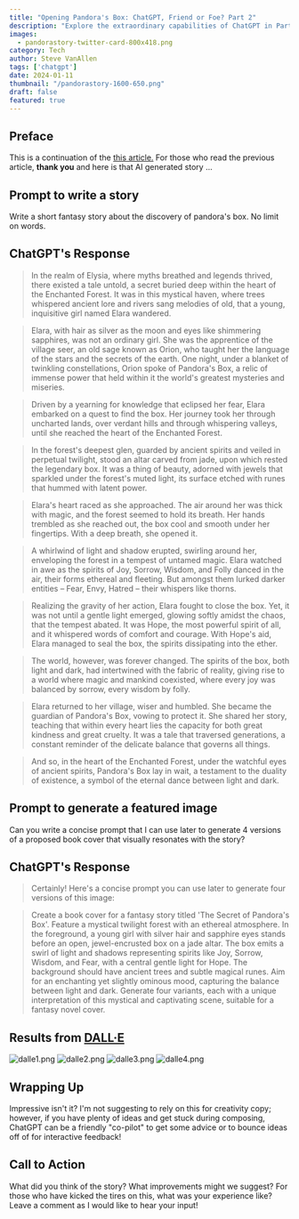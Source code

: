 ```yaml
---
title: "Opening Pandora's Box: ChatGPT, Friend or Foe? Part 2"
description: "Explore the extraordinary capabilities of ChatGPT in Part 2 of our series. From creative writing to enhancing websites, discover how this AI shapes our daily lives."
images:
  - pandorastory-twitter-card-800x418.png
category: Tech
author: Steve VanAllen
tags: ['chatgpt']
date: 2024-01-11
thumbnail: "/pandorastory-1600-650.png"
draft: false
featured: true
---
```


## Preface
This is a continuation of the [this article.](http://welcomerain.pub/en/blog/chatgpt1/) For those who read the previous article, **thank you** and here is that AI generated story ... 

## Prompt to write a story
Write a short fantasy story about the discovery of pandora's box.  No limit on words.

## ChatGPT's Response
> In the realm of Elysia, where myths breathed and legends thrived, there existed a tale untold, a secret buried deep within the heart of the Enchanted Forest. It was in this mystical haven, where trees whispered ancient lore and rivers sang melodies of old, that a young, inquisitive girl named Elara wandered.

> Elara, with hair as silver as the moon and eyes like shimmering sapphires, was not an ordinary girl. She was the apprentice of the village seer, an old sage known as Orion, who taught her the language of the stars and the secrets of the earth. One night, under a blanket of twinkling constellations, Orion spoke of Pandora's Box, a relic of immense power that held within it the world's greatest mysteries and miseries.

> Driven by a yearning for knowledge that eclipsed her fear, Elara embarked on a quest to find the box. Her journey took her through uncharted lands, over verdant hills and through whispering valleys, until she reached the heart of the Enchanted Forest.

> In the forest's deepest glen, guarded by ancient spirits and veiled in perpetual twilight, stood an altar carved from jade, upon which rested the legendary box. It was a thing of beauty, adorned with jewels that sparkled under the forest's muted light, its surface etched with runes that hummed with latent power.

> Elara's heart raced as she approached. The air around her was thick with magic, and the forest seemed to hold its breath. Her hands trembled as she reached out, the box cool and smooth under her fingertips. With a deep breath, she opened it.

> A whirlwind of light and shadow erupted, swirling around her, enveloping the forest in a tempest of untamed magic. Elara watched in awe as the spirits of Joy, Sorrow, Wisdom, and Folly danced in the air, their forms ethereal and fleeting. But amongst them lurked darker entities – Fear, Envy, Hatred – their whispers like thorns.

> Realizing the gravity of her action, Elara fought to close the box. Yet, it was not until a gentle light emerged, glowing softly amidst the chaos, that the tempest abated. It was Hope, the most powerful spirit of all, and it whispered words of comfort and courage. With Hope's aid, Elara managed to seal the box, the spirits dissipating into the ether.

> The world, however, was forever changed. The spirits of the box, both light and dark, had intertwined with the fabric of reality, giving rise to a world where magic and mankind coexisted, where every joy was balanced by sorrow, every wisdom by folly.

> Elara returned to her village, wiser and humbled. She became the guardian of Pandora's Box, vowing to protect it. She shared her story, teaching that within every heart lies the capacity for both great kindness and great cruelty. It was a tale that traversed generations, a constant reminder of the delicate balance that governs all things.

> And so, in the heart of the Enchanted Forest, under the watchful eyes of ancient spirits, Pandora's Box lay in wait, a testament to the duality of existence, a symbol of the eternal dance between light and dark.

## Prompt to generate a featured image
Can you write a concise prompt that I can use later to generate 4 versions of a proposed book cover that visually resonates with the story?

## ChatGPT's Response
> Certainly! Here's a concise prompt you can use later to generate four versions of this image:

> Create a book cover for a fantasy story titled 'The Secret of Pandora's Box'. Feature a mystical twilight forest with an ethereal atmosphere. In the foreground, a young girl with silver hair and sapphire eyes stands before an open, jewel-encrusted box on a jade altar. The box emits a swirl of light and shadows representing spirits like Joy, Sorrow, Wisdom, and Fear, with a central gentle light for Hope. The background should have ancient trees and subtle magical runes. Aim for an enchanting yet slightly ominous mood, capturing the balance between light and dark. Generate four variants, each with a unique interpretation of this mystical and captivating scene, suitable for a fantasy novel cover.

## Results from [DALL·E](https://openai.com/dall-e-3)
![dalle1.png](/dalle1.png)
![dalle2.png](/dalle2.png)
![dalle3.png](/dalle3.png)
![dalle4.png](/dalle4.png)

## Wrapping Up
Impressive isn't it?  I'm not suggesting to rely on this for creativity copy; however, if you have plenty of ideas and get stuck during composing, ChatGPT can be a friendly "co-pilot" to get some advice or to bounce ideas off of for interactive feedback!  

## Call to Action
What did you think of the story?  What improvements might we suggest?  For those who have kicked the tires on this, what was your experience like?  Leave a comment as I would like to hear your input!  

